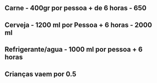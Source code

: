 ## Carne - 400gr por pessoa + de 6 horas - 650
## Cerveja - 1200 ml por Pessoa + 6 horas - 2000 ml
## Refrigerante/agua - 1000 ml por pessoa + 6 horas
## Crianças vaem por 0.5